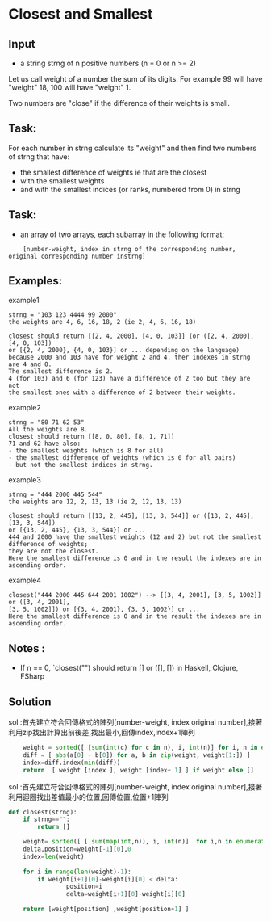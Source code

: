 # Closest and Smallest


## Input
<ul>
    <li>a string strng of n positive numbers (n = 0 or n >= 2)</li>
</ul>
Let us call weight of a number the sum of its digits. For example 99 will have "weight" 18, 100 will have "weight" 1.</br>

Two numbers are "close" if the difference of their weights is small.

## Task:

For each number in strng calculate its "weight" and then find two numbers of strng that have:</br>

<ul>
    <li>the smallest difference of weights ie that are the closest</li>
    <li>with the smallest weights</li>
    <li>and with the smallest indices (or ranks, numbered from 0) in strng</li>
</ul>

## Task:
<ul>
    <li>an array of two arrays, each subarray in the following format:</li>
</ul>

```
    [number-weight, index in strng of the corresponding number, original corresponding number instrng]
```

## Examples:

example1
```
strng = "103 123 4444 99 2000"
the weights are 4, 6, 16, 18, 2 (ie 2, 4, 6, 16, 18)

closest should return [[2, 4, 2000], [4, 0, 103]] (or ([2, 4, 2000], [4, 0, 103])
or [{2, 4, 2000}, {4, 0, 103}] or ... depending on the language)
because 2000 and 103 have for weight 2 and 4, ther indexes in strng are 4 and 0.
The smallest difference is 2.
4 (for 103) and 6 (for 123) have a difference of 2 too but they are not 
the smallest ones with a difference of 2 between their weights.
```
example2
```
strng = "80 71 62 53"
All the weights are 8.
closest should return [[8, 0, 80], [8, 1, 71]]
71 and 62 have also:
- the smallest weights (which is 8 for all)
- the smallest difference of weights (which is 0 for all pairs)
- but not the smallest indices in strng.
```

example3
```
strng = "444 2000 445 544"
the weights are 12, 2, 13, 13 (ie 2, 12, 13, 13)

closest should return [[13, 2, 445], [13, 3, 544]] or ([13, 2, 445], [13, 3, 544])
or [{13, 2, 445}, {13, 3, 544}] or ...
444 and 2000 have the smallest weights (12 and 2) but not the smallest difference of weights;
they are not the closest.
Here the smallest difference is 0 and in the result the indexes are in ascending order.
```

example4
```
closest("444 2000 445 644 2001 1002") --> [[3, 4, 2001], [3, 5, 1002]] or ([3, 4, 2001], 
[3, 5, 1002]]) or [{3, 4, 2001}, {3, 5, 1002}] or ...
Here the smallest difference is 0 and in the result the indexes are in ascending order.
```

## Notes :
<ul>
    <li>If n == 0, `closest("") should return [] or ([], []) in Haskell, Clojure, FSharp</li>
</ul>


## Solution

sol :首先建立符合回傳格式的陣列[number-weight, index  original number],接著利用zip找出計算出前後差,找出最小,回傳index,index+1陣列

``` python
    weight = sorted([ [sum(int(c) for c in n), i, int(n)] for i, n in enumerate(strng.split()) ], key=lambda x: (x[0], x[1]))
    diff = [ abs(a[0] - b[0]) for a, b in zip(weight, weight[1:]) ]
    index=diff.index(min(diff))
    return  [ weight [index ], weight [index+ 1] ] if weight else []
```

sol :首先建立符合回傳格式的陣列[number-weight, index  original number],接著利用迴圈找出差值最小的位置,回傳位置,位置+1陣列

``` python
def closest(strng):
    if strng=="":
        return []

    weight= sorted([ [ sum(map(int,n)), i, int(n)]  for i,n in enumerate(strng.split()) ],key= lambda x:(x[0],x[1]))
    delta,position=weight[-1][0],0
    index=len(weight)
    
    for i in range(len(weight)-1):        
        if weight[i+1][0]-weight[i][0] < delta:            
                position=i
                delta=weight[i+1][0]-weight[i][0]
            
    return [weight[position] ,weight[position+1] ]
```







